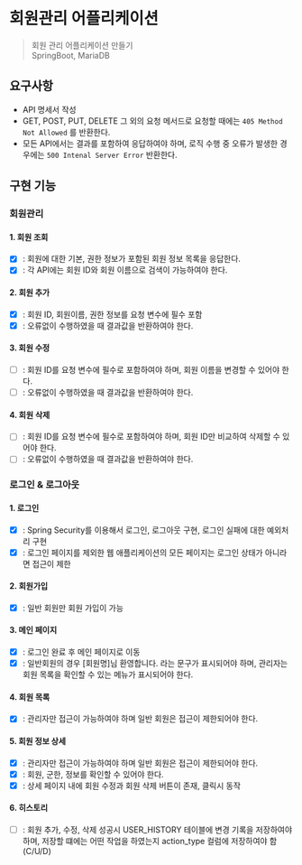 # 회원관리 어플리케이션

> 회원 관리 어플리케이션 만들기   
> SpringBoot, MariaDB

## 요구사항 

- API 명세서 작성
- GET, POST, PUT, DELETE 그 외의 요청 메서드로 요청할 때에는 `405 Method Not Allowed` 를 반환한다. 
- 모든 API에서는 결과를 포함하여 응답하여야 하며, 로직 수행 중 오류가 발생한 경우에는 `500 Intenal Server Error` 반환한다.  

## 구현 기능 

### 회원관리

#### 1. 회원 조회

- [X] : 회원에 대한 기본, 권한 정보가 포함된 회원 정보 목록을 응답한다.   
- [X] : 각 API에는 회원 ID와 회원 이름으로 검색이 가능하여야 한다. 

#### 2. 회원 추가

- [X] : 회원 ID, 회원이름, 권한 정보를 요청 변수에 필수 포함
- [X] : 오류없이 수행하였을 때 결과값을 반환하여야 한다. 

#### 3. 회원 수정

- [ ] : 회원 ID를 요청 변수에 필수로 포함하여야 하며, 회원 이름을 변경할 수 있어야 한다.
- [ ] : 오류없이 수행하였을 때 결과값을 반환하여야 한다.

#### 4. 회원 삭제 

- [ ] : 회원 ID를 요청 변수에 필수로 포함하여야 하며, 회원 ID만 비교하여 삭제할 수 있어야 한다.
- [ ] : 오류없이 수행하였을 때 결과값을 반환하여야 한다.

### 로그인 & 로그아웃

#### 1. 로그인
- [X] : Spring Security를 이용해서 로그인, 로그아웃 구현, 로그인 실패에 대한 예외처리 구현
- [X] : 로그인 페이지를 제외한 웹 애플리케이션의 모든 페이지는 로그인 상태가 아니라면 접근이 제한

#### 2. 회원가입
- [X] : 일반 회원만 회원 가입이 가능

#### 3. 메인 페이지
- [X] : 로그인 완료 후 메인 페이지로 이동 
- [X] : 일반회원의 경우 [회원명]님 환영합니다. 라는 문구가 표시되어야 하며, 관리자는 회원 목록을 확인할 수 있는 메뉴가 표시되어야 한다. 

#### 4. 회원 목록 
- [X] : 관리자만 접근이 가능하여야 하며 일반 회원은 접근이 제한되어야 한다. 

#### 5. 회원 정보 상세 
- [X] : 관리자만 접근이 가능하여야 하며 일반 회원은 접근이 제한되어야 한다.
- [X] : 회원, 군한, 정보를 확인할 수 있어야 한다.
- [X] : 상세 페이지 내에 회원 수정과 회원 삭제 버튼이 존재, 클릭시 동작

#### 6. 히스토리 
- [ ] :  회원 추가, 수정, 삭제 성공시 USER_HISTORY 테이블에 변경 기록을 저장하여야 하며, 저장할 떄에는 어떤 작업을 하였는지 action_type 컬럼에 저장하여야 함    
  (C/U/D)